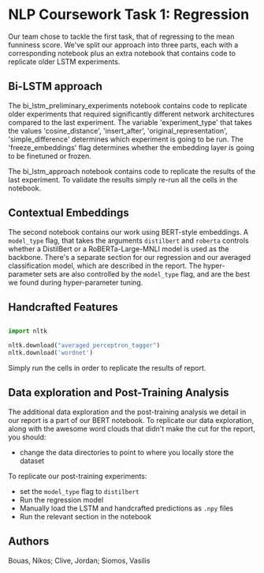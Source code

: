# NLP Coursework Task 1: Regression
Our team chose to tackle the first task, that of regressing to the mean funniness score.
We've split our approach into three parts, each with a corresponding notebook plus an extra notebook that contains code to replicate older LSTM experiments.

## Bi-LSTM approach
The bi_lstm_preliminary_experiments notebook contains code to replicate older experiments that required significantly different network architectures compared to the last experiment. The variable 'experiment_type' that takes the values 'cosine_distance', 'insert_after', 'original_representation', 'simple_difference' determines which experiment is going to be run. The 'freeze_embeddings' flag determines whether the embedding layer is going to be finetuned or frozen.

The bi_lstm_approach notebook contains code to replicate the results of the last experiment. To validate the results simply re-run all the cells in the notebook.

## Contextual Embeddings
The second notebook contains our work using BERT-style embeddings. A `model_type` flag, that takes the arguments `distilbert` and `roberta` controls whether a DistilBert or a RoBERTa-Large-MNLI model is used as the backbone. There's a separate section for our regression and our averaged classification model, which are described in the report. The hyper-parameter sets are also controlled by the `model_type` flag, and are the best we found during hyper-parameter tuning.

## Handcrafted Features

## 

```python
import nltk

nltk.download("averaged_perceptron_tagger")
nltk.download('wordnet')
```
Simply run the cells in order to replicate the results of report.


## Data exploration and Post-Training Analysis
The additional data exploration and the post-training analysis we detail in our report is a part of our BERT notebook. To replicate our data exploration, along with the awesome word clouds that didn't make the cut for the report, you should:
- change the data directories to point to where you locally store the dataset

To replicate our post-training experiments:
- set the `model_type` flag to `distilbert`
- Run the regression model
- Manually load the LSTM and handcrafted predictions as `.npy` files  
- Run the relevant section in the notebook
## Authors
Bouas, Nikos; Clive, Jordan; Siomos, Vasilis 
